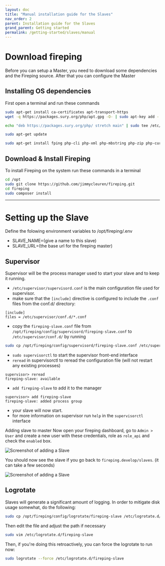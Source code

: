 ```yaml
---
layout: doc
title: "Manual installation guide for the Slaves"
nav_order: 2
parent: Installation guide for the Slaves
grand_parent: Getting started
permalink: /getting-started/slaves/manual
---
```


# Download fireping
Before you can setup a Master, you need to download some dependencies and the Fireping source. After that you can configure the Master

## Installing OS dependencies
First open a terminal and run these commands

```bash
sudo apt-get install ca-certificates apt-transport-https
wget -q https://packages.sury.org/php/apt.gpg -O- | sudo apt-key add -

echo "deb https://packages.sury.org/php/ stretch main" | sudo tee /etc/apt/sources.list.d/php.list

sudo apt-get update

sudo apt-get install fping php-cli php-xml php-mbstring php-zip php-curl php-rrd git supervisor composer
```

## Download & Install Fireping
To install Fireping on the system run these commands in a terminal

```bash
cd /opt
sudo git clone https://github.com/jimmycleuren/fireping.git
cd fireping
sudo composer install
```

---

# Setting up the Slave
Define the folowing environment variables to /opt/fireping/.env
* SLAVE_NAME=(give a name to this slave)
* SLAVE_URL=(the base url for the fireping master)

## Supervisor
Supervisor will be the process manager used to start your slave and to keep it running.

* `/etc/supervisor/supervisord.conf` is the main configuration file used for supervisor.
* make sure that the `[include]` directive is configured to include the `.conf` files from the conf.d/ directory:
```
[include]
files = /etc/supervisor/conf.d/*.conf
```

* copy the `fireping-slave.conf` file from `/opt/fireping/config/supervisord/fireping-slave.conf` to `/etc/supervisor/conf.d/` by running
```bash
sudo cp /opt/fireping/config/supervisord/fireping-slave.conf /etc/supervisor/conf.d/
```

* `sudo supervisorctl` to start the supervisor front-end interface
* `reread` in supervisorctl to reread the configuration file (will not restart any existing processes)
```
supervisor> reread
fireping-slave: available
```

* `add fireping-slave` to add it to the manager
```
supervisor> add fireping-slave
fireping-slave: added process group
```
* your slave will now start.
* for more information on supervisor run `help` in the `supervisorctl` interface

Adding slave to master
Now open your fireping dashboard, go to `Admin > User` and create a new user with these credentials, role as `role_api` and check the `enabled` box.

![Screenshot of adding a Slave](/fireping/assets/img/adding_slave_user.png)

You should now see the slave if you go back to `fireping.develop/slaves`. (it can take a few seconds)

![Screenshot of adding a Slave](/fireping/assets/img/slaves_added_list.png)

## Logrotate
Slaves will generate a significant amount of logging. In order to mitigate disk usage somewhat, do the following:

```bash
sudo cp /opt/fireping/config/logrotate/fireping-slave /etc/logrotate.d/
```
Then edit the file and adjust the path if necessary

```bash
sudo vim /etc/logrotate.d/fireping-slave
```
Then, if you're doing this retroactively, you can force the logrotate to run now:

```bash
sudo logrotate --force /etc/logrotate.d/fireping-slave
```